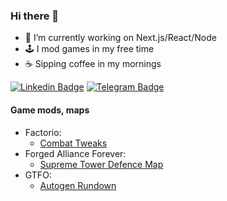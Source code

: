 ### Hi there 👋

<!-- https://img.shields.io/badge/-danbergmann-blue?style=flat&logo=Linkedin&logoColor=white -->

- 🔭 I’m currently working on Next.js/React/Node
- 🕹️ I mod games in my free time
- ☕️ Sipping coffee in my mornings

[![Linkedin Badge](https://img.shields.io/badge/-danbergmann-blue?style=flat&logo=Linkedin&logoColor=white)](https://www.linkedin.com/in/danbergmann)
[![Telegram Badge](https://img.shields.io/badge/-@danielbergmann-black?style=flat&logo=telegram&logoColor=white)](@danielbergmann)

#### Game mods, maps

- Factorio:
    - [Combat Tweaks](https://github.com/brgmnn/factorio-combat-tweaks)
- Forged Alliance Forever:
    - [Supreme Tower Defence Map](https://github.com/brgmnn/fa-map-supreme-tower-defence)
- GTFO:
    - [Autogen Rundown](https://github.com/brgmnn/autogen-rundown)
<!--
- Thunderstore (Mod portal)
    - [Thunderstore Toolkit](https://github.com/brgmnn/thunderstore-toolkit) — _Github Action_


#### Web / JavaScript

-
-->

<!--
**brgmnn/brgmnn** is a ✨ _special_ ✨ repository because its `README.md` (this file) appears on your GitHub profile.

Here are some ideas to get you started:

- 🔭 I’m currently working on ...
- 🌱 I’m currently learning ...
- 👯 I’m looking to collaborate on ...
- 🤔 I’m looking for help with ...
- 💬 Ask me about ...
- 📫 How to reach me: ...
- 😄 Pronouns: ...
- ⚡ Fun fact: ...
-->
